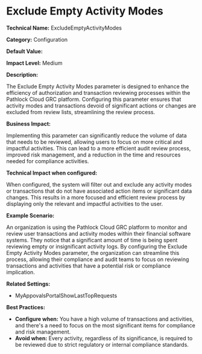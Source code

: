 # Exclude Empty Activity Modes

**Technical Name:** ExcludeEmptyActivityModes

**Category:** Configuration

**Default Value:** 

**Impact Level:** Medium

**Description:**

The Exclude Empty Activity Modes parameter is designed to enhance the efficiency of authorization and transaction reviewing processes within the Pathlock Cloud GRC platform. Configuring this parameter ensures that activity modes and transactions devoid of significant actions or changes are excluded from review lists, streamlining the review process.

**Business Impact:**

Implementing this parameter can significantly reduce the volume of data that needs to be reviewed, allowing users to focus on more critical and impactful activities. This can lead to a more efficient audit review process, improved risk management, and a reduction in the time and resources needed for compliance activities.

**Technical Impact when configured:**

When configured, the system will filter out and exclude any activity modes or transactions that do not have associated action items or significant data changes. This results in a more focused and efficient review process by displaying only the relevant and impactful activities to the user.

**Example Scenario:**

An organization is using the Pathlock Cloud GRC platform to monitor and review user transactions and activity modes within their financial software systems. They notice that a significant amount of time is being spent reviewing empty or insignificant activity logs. By configuring the Exclude Empty Activity Modes parameter, the organization can streamline this process, allowing their compliance and audit teams to focus on reviewing transactions and activities that have a potential risk or compliance implication.

**Related Settings:** 

- MyAppovalsPortalShowLastTopRequests

**Best Practices:** 

- **Configure when:** You have a high volume of transactions and activities, and there's a need to focus on the most significant items for compliance and risk management.
- **Avoid when:** Every activity, regardless of its significance, is required to be reviewed due to strict regulatory or internal compliance standards.